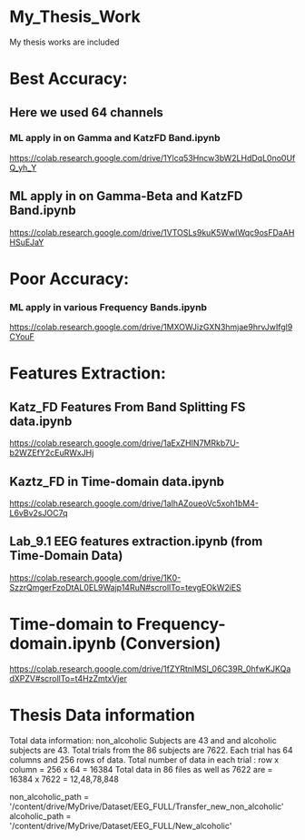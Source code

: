 # My_Thesis_Work
My thesis works are included

# Best Accuracy:
## Here we used 64 channels
### ML apply in on Gamma and KatzFD Band.ipynb 
https://colab.research.google.com/drive/1Ylcq53Hncw3bW2LHdDqL0no0UfQ_yh_Y

## ML apply in on Gamma-Beta and KatzFD Band.ipynb
https://colab.research.google.com/drive/1VTOSLs9kuK5WwIWqc9osFDaAHHSuEJaY

# Poor Accuracy:
### ML apply in various Frequency Bands.ipynb
https://colab.research.google.com/drive/1MXOWJizGXN3hmjae9hrvJwIfgl9CYouF

# Features Extraction:
## Katz_FD Features From Band Splitting FS data.ipynb
https://colab.research.google.com/drive/1aExZHIN7MRkb7U-b2WZEfY2cEuRWxJHj

## Kaztz_FD in Time-domain data.ipynb
https://colab.research.google.com/drive/1aIhAZoueoVc5xoh1bM4-L6vBv2sJOC7q

## Lab_9.1 EEG features extraction.ipynb (from Time-Domain Data)
https://colab.research.google.com/drive/1K0-SzzrQmgerFzoDtAL0EL9Wajp14RuN#scrollTo=tevgEOkW2iES

# Time-domain to Frequency-domain.ipynb (Conversion)
https://colab.research.google.com/drive/1fZYRtnlMSI_06C39R_0hfwKJKQadXPZV#scrollTo=t4HzZmtxVjer

# Thesis Data information
Total data information:
non_alcoholic Subjects are 43 and and alcoholic subjects are 43. Total trials from the 86 subjects are 7622. Each trial has 64 columns and 256 rows of data.
Total number of data in each trial : row x column = 256 x 64 = 16384
Total data in 86 files as well as 7622 are = 16384 x 7622 = 12,48,78,848

non_alcoholic_path = '/content/drive/MyDrive/Dataset/EEG_FULL/Transfer_new_non_alcoholic'
alcoholic_path = '/content/drive/MyDrive/Dataset/EEG_FULL/New_alcoholic'
